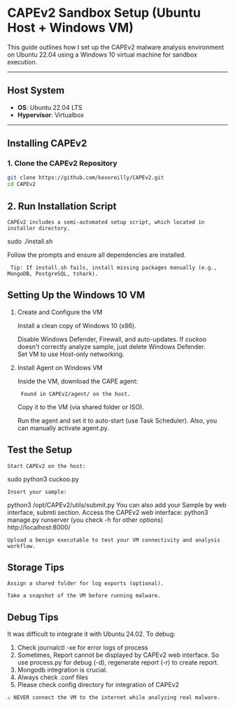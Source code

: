 # CAPEv2 Sandbox Setup (Ubuntu Host + Windows VM)

This guide outlines how I set up the CAPEv2 malware analysis environment on Ubuntu 22.04 using a Windows 10 virtual machine for sandbox execution.

---

## Host System

- **OS**: Ubuntu 22.04 LTS
- **Hypervisor**: Virtualbox
---

## Installing CAPEv2

### 1. Clone the CAPEv2 Repository

```bash
git clone https://github.com/kevoreilly/CAPEv2.git
cd CAPEv2
```
## 2. Run Installation Script

    CAPEv2 includes a semi-automated setup script, which located in installer directory.

sudo ./install.sh

Follow the prompts and ensure all dependencies are installed.

     Tip: If install.sh fails, install missing packages manually (e.g., MongoDB, PostgreSQL, tshark).

## Setting Up the Windows 10 VM
1. Create and Configure the VM

    Install a clean copy of Windows 10 (x86).

    Disable Windows Defender, Firewall, and auto-updates. If cuckoo doesn't correctly analyze sample, just delete Windows Defender.  
    Set VM to use Host-only networking.

2. Install Agent on Windows VM

    Inside the VM, download the CAPE agent:

        Found in CAPEv2/agent/ on the host.

    Copy it to the VM (via shared folder or ISO).

    Run the agent and set it to auto-start (use Task Scheduler). Also, you can manually activate agent.py.

## Test the Setup

    Start CAPEv2 on the host:

sudo python3 cuckoo.py

    Insert your sample:
python3 /opt/CAPEv2/utils/submit.py <sample>
    You can also add your Sample by web interface, submti section.
    Access the CAPEv2 web interface:
python3 manage.py runserver (you check -h for other options)
http://localhost:8000/

    Upload a benign executable to test your VM connectivity and analysis workflow.

## Storage Tips

    Assign a shared folder for log exports (optional).

    Take a snapshot of the VM before running malware.

## Debug Tips
    
   It was difficult to integrate it with Ubuntu 24.02. To debug:

   1. Check journalctl -xe for error logs of process
   2. Sometimes, Report cannot be displayed by CAPEv2 web interface. So use process.py for debug (-d), regenerate report (-r) to create report.
   3. Mongodb integration is crucial.
   4. Always check .conf files
   5. Please check config directory for integration of CAPEv2 

    ⚠️ NEVER connect the VM to the internet while analyzing real malware.

